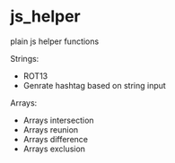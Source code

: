 # js_helper
 plain js helper functions

Strings:
- ROT13
- Genrate hashtag based on string input

Arrays:
- Arrays intersection 
- Arrays reunion 
- Arrays difference 
- Arrays exclusion 